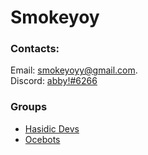 # Smokeyoy

### Contacts:
Email: [smokeyoyy@gmail.com](https://mail.google.com/mail/u/0/?fs=1&to=smokeyoyy@gmail.com&tf=cm).
\
Discord: [abby!#6266](https://discord.com/channels/@me)


### Groups
- [Hasidic Devs](https://github.com/hasidicdevs)
- [Ocebots](https://github.com/Ocebots)
